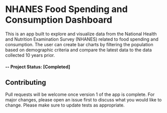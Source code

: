 # NHANES Food Spending and Consumption Dashboard

This is an app built to explore and visualize data from the National Health and Nutrition Examination Survey (NHANES) related to food spending and consumption. The user can create bar charts by filtering the population based on demographic criteria and compare the latest data to the data collected 10 years prior.

#### -- Project Status: [Completed]

## Contributing

Pull requests will be welcome once version 1 of the app is complete. For major changes, please open an issue first to discuss what you would like to change.
Please make sure to update tests as appropriate.